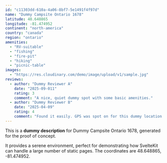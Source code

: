 ```yaml
---
id: "c11303dd-610a-4a06-8bf7-5e1491f4f97d"
name: "Dummy Campsite Ontario 1678"
latitude: 48.648865
longitude: -81.474952
continent: "north-america"
country: "canada"
region: "ontario"
amenities:
  - "RV-suitable"
  - "fishing"
  - "fire-pit"
  - "hiking"
  - "picnic-table"
images:
  - "https://res.cloudinary.com/demo/image/upload/v1/sample.jpg"
reviews:
  - author: "Dummy Reviewer A"
    date: "2025-09-011"
    rating: 3
    comment: "A nice, quiet dummy spot with some basic amenities."
  - author: "Dummy Reviewer B"
    date: "2025-04-09"
    rating: 4
    comment: "Found it easily. GPS was spot on for this dummy location."
---
```


This is a **dummy description** for Dummy Campsite Ontario 1678, generated for the proof of concept.

It provides a serene environment, perfect for demonstrating how SvelteKit can handle a large number of static pages. The coordinates are 48.648865, -81.474952.
